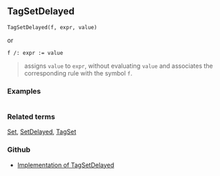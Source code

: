 ## TagSetDelayed

```
TagSetDelayed(f, expr, value)
```

or

```
f /: expr := value
```

> assigns `value` to `expr`, without evaluating `value` and associates the corresponding rule with the symbol `f`.


### Examples

``` 
```

### Related terms 
[Set](Set.md), [SetDelayed](SetDelayed.md), [TagSet](TagSet.md) 

### Github

* [Implementation of TagSetDelayed](https://github.com/axkr/symja_android_library/blob/master/symja_android_library/matheclipse-core/src/main/java/org/matheclipse/core/builtin/PatternMatching.java#L2247) 
